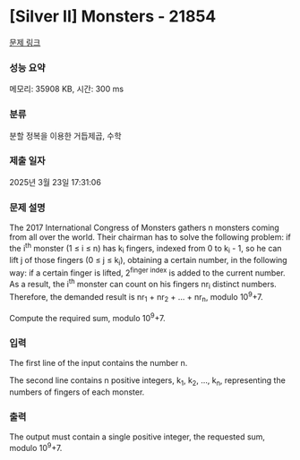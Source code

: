 # [Silver II] Monsters - 21854 

[문제 링크](https://www.acmicpc.net/problem/21854) 

### 성능 요약

메모리: 35908 KB, 시간: 300 ms

### 분류

분할 정복을 이용한 거듭제곱, 수학

### 제출 일자

2025년 3월 23일 17:31:06

### 문제 설명

<p>The 2017 International Congress of Monsters gathers n monsters coming from all over the world. Their chairman has to solve the following problem: if the i<sup>th</sup> monster (1 ≤ i ≤ n) has k<sub>i</sub> fingers, indexed from 0 to k<sub>i</sub> - 1, so he can lift j of those fingers (0 ≤ j ≤ k<sub>i</sub>), obtaining a certain number, in the following way: if a certain finger is lifted, 2<sup>finger index</sup> is added to the current number. As a result, the i<sup>th</sup> monster can count on his fingers nr<sub>i</sub> distinct numbers. Therefore, the demanded result is nr<sub>1</sub> + nr<sub>2</sub> + … + nr<sub>n</sub>, modulo 10<sup>9</sup>+7.</p>

<p>Compute the required sum, modulo 10<sup>9</sup>+7.</p>

### 입력 

 <p>The first line of the input contains the number n.</p>

<p>The second line contains n positive integers, k<sub>1</sub>, k<sub>2</sub>, …, k<sub>n</sub>, representing the numbers of fingers of each monster.</p>

### 출력 

 <p>The output must contain a single positive integer, the requested sum, modulo 10<sup>9</sup>+7.</p>

